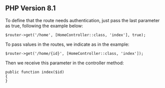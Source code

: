 ## PHP Version 8.1  ##


To define that the route needs authentication, just pass the last parameter as true, following the example below:

    $router->get('/home', [HomeController::class, 'index'], true);


To pass values ​​in the routes, we indicate as in the example:

    $router->get('/home/{id}', [HomeController::class, 'index']);


Then we receive this parameter in the controller method:

    public function index($id)
    {
    }


